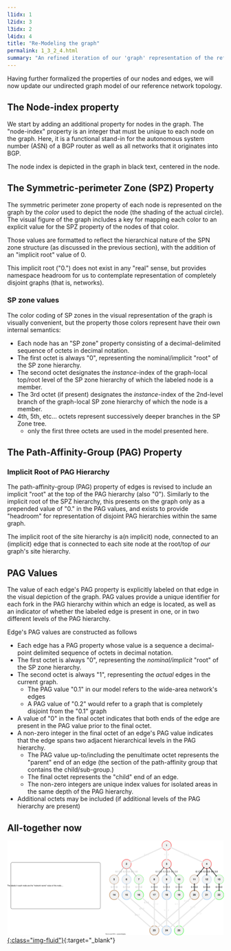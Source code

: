 ```yaml
---
l1idx: 1
l2idx: 3
l3idx: 2
l4idx: 4
title: "Re-Modeling the graph"
permalink: 1_3_2_4.html
summary: "An refined iteration of our 'graph' representation of the reference network"
---
```


Having further formalized the properties of our nodes and edges, we will now update our undirected graph model of our reference network topology.

## The Node-index property

We start by adding an additional property for nodes in the graph.  The "node-index" property is an integer that must be unique to each node on the graph.  Here, it is a functional stand-in for the autonomous system number (ASN) of a BGP router as well as all networks that it originates into BGP.

The node index is depicted in the graph in black text, centered in the node.

## The Symmetric-perimeter Zone (SPZ) Property

The symmetric perimeter zone property of each node is represented on the graph by the *color* used to depict the node (the shading of the actual circle).  The visual figure of the graph includes a key for mapping each color to an explicit value for the SPZ property of the nodes of that color.

Those values are formatted to reflect the hierarchical nature of the SPN zone structure (as discussed in the previous section), with the addition of an "implicit root" value of 0.  

This implicit root ("0.") does not exist in any "real" sense, but provides namespace headroom for us to contemplate representation of completely disjoint graphs (that is, networks).

### SP zone values

The color coding of SP zones in the visual representation of the graph is visually convenient, but the property those colors represent have their own internal semantics:

- Each node has an "SP zone" property consisting of a decimal-delimited sequence of octets in decimal notation.
- The first octet is always "0", representing the nominal/implicit "root" of the SP zone hierarchy.
- The second octet designates the *instance*-index of the graph-local top/root level of the SP zone hierarchy of which the labeled node is a member.
- The 3rd octet (if present) designates the *instance*-index of the 2nd-level branch of the graph-local SP zone hierarchy of which the node is a member.
- 4th, 5th, etc...  octets represent successively deeper branches in the SP Zone tree.
  - only the first three octets are used in the model presented here.

## The Path-Affinity-Group (PAG) Property

### Implicit Root of PAG Hierarchy

The path-affinity-group (PAG) property of edges is revised to include an implicit "root" at the top of the PAG hierarchy (also "0").  Similarly to the implicit root of the SPZ hierarchy, this presents on the graph only as a prepended value of "0." in the PAG values, and exists to provide "headroom" for representation of disjoint PAG hierarchies within the same graph.

The implicit root of the site hierarchy is a(n implicit) node, connected to an (implicit) edge that is connected to each site node at the root/top of *our* graph's site hierarchy.

## PAG Values

The value of each edge's PAG property is explicitly labeled on that edge in the visual depiction of the graph.  PAG values provide a unique identifier for each fork in the PAG hierarchy within which an edge is located, as well as an indicator of whether the labeled edge is present in one, or in two different levels of the PAG hierarchy.

Edge's PAG values are constructed as follows
- Each edge has a PAG property whose value is a sequence a decimal-point delimited sequence of octets in decimal notation.
- The first octet is always "0", representing the *nominal/implicit* "root" of the SP zone hierarchy.
- The second octet is always "1", representing the *actual* edges in the current graph.
  - The PAG value "0.1" in our model refers to the wide-area network's edges
  - A PAG value of "0.2" would refer to a graph that is completely disjoint from the "0.1" graph
- A value of "0" in the final octet indicates that both ends of the edge are present in the PAG value prior to the final octet.
- A non-zero integer in the final octet of an edge's PAG value indicates that the edge spans two adjacent hierarchical levels in the PAG hierarchy.
  - The PAG value up-to/including the penultimate octet represents the "parent" end of an edge  (the section of the path-affinity group that contains the child/sub-group.)
  - The final octet represents the "child" end of an edge.
  - The non-zero integers are unique index values for isolated areas in the same depth of the PAG hierarchy.
- Additional octets may be included (if additional levels of the PAG hierarchy are present)

## All-together now

[![image](./grphth-22.svg){:class="img-fluid"}](./pages/1/3(ecmp-symmetric)/grphth-22.svg){:target="_blank"}

